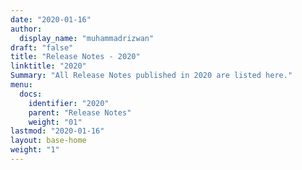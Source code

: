```yaml
---
date: "2020-01-16"
author:
  display_name: "muhammadrizwan"
draft: "false"
title: "Release Notes - 2020"
linktitle: "2020"
Summary: "All Release Notes published in 2020 are listed here."
menu:
  docs:
    identifier: "2020"
    parent: "Release Notes"
    weight: "01"
lastmod: "2020-01-16"
layout: base-home
weight: "1"
---
```

